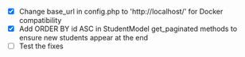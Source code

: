 - [x] Change base_url in config.php to 'http://localhost/' for Docker compatibility
- [x] Add ORDER BY id ASC in StudentModel get_paginated methods to ensure new students appear at the end
- [ ] Test the fixes
